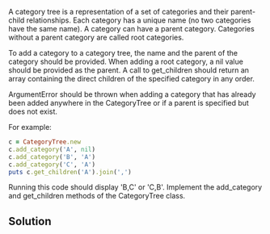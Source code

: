 A category tree is a representation of a set of categories and their parent-child relationships. Each category has a unique name (no two categories have the same name). A category can have a parent category. Categories without a parent category are called root categories.

To add a category to a category tree, the name and the parent of the category should be provided. When adding a root category, a nil value should be provided as the parent. A call to get_children should return an array containing the direct children of the specified category in any order.

ArgumentError should be thrown when adding a category that has already been added anywhere in the CategoryTree or if a parent is specified but does not exist.

For example:

```ruby
c = CategoryTree.new
c.add_category('A', nil)
c.add_category('B', 'A')
c.add_category('C', 'A')
puts c.get_children('A').join(',')
```

Running this code should display 'B,C' or 'C,B'.
Implement the add_category and get_children methods of the CategoryTree class.

## Solution

